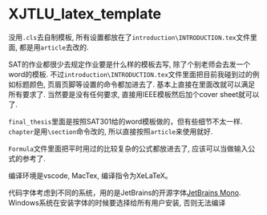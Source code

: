 # XJTLU_latex_template

没用`.cls`去自制模板, 所有设置都放在了`introduction\INTRODUCTION.tex`文件里面, 都是用`article`去改的.

SAT的作业都很少去规定作业要是什么样的模板去写, 除了个别老师会去发一个word的模板. 不过`introduction\INTRODUCTION.tex`文件里面把目前我碰到过的例如标题颜色, 页眉页脚等设置的命令都加进去了. 基本上直接在里面改就可以满足所有要求了. 当然要是没有任何要求, 直接用IEEE模板然后加个cover sheet就可以了.

`final_thesis`里面是按照SAT301给的word模板做的，但有些细节不太一样. `chapter`是用`\section`命令改的, 所以直接按照`article`来使用就好.

`Formula`文件里面把平时用过的比较复杂的公式都放进去了, 应该可以当做输入公式的参考了.

编译环境是vscode, MacTex, 编译指令为XeLaTeX。

代码字体考虑到不同的系统，用的是JetBrains的开源字体[JetBrains Mono](https://www.jetbrains.com/lp/mono/). Windows系统在安装字体的时候要选择给所有用户安装, 否则无法编译
